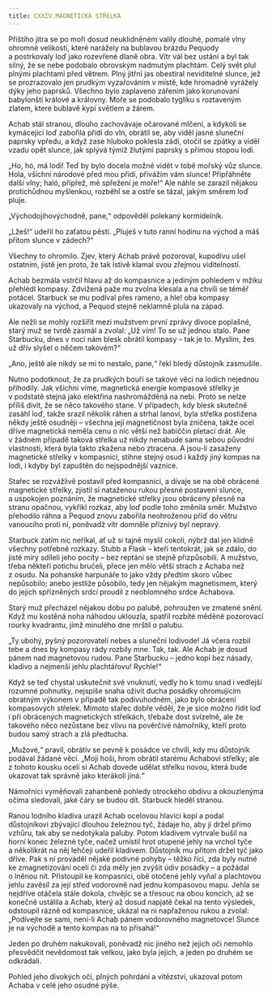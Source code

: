 ```yaml
---
title: CXXIV.MAGNETICKÁ STŘELKA
---
```


Příštího jitra se po moři dosud neuklidněném valily dlouhé, pomalé vlny ohromné velikosti, které narážely na bublavou brázdu Pequody a postrkovaly loď jako rozevřené dlaně obra. Vítr vál bez ustání a byl tak silný, že se nebe podobalo obrovským nadmutým plachtám. Celý svět plul plnými plachtami před větrem. Plný jitřní jas obestíral neviditelné slunce, jež se prozrazovalo jen prudkým vyzařováním v místě, kde hromadně vyrážely dýky jeho paprsků. Všechno bylo zaplaveno zářením jako korunovaní babylonští králové a královny. Moře se podobalo tyglíku s roztaveným zlatem, které bublavě kypí světlem a žárem.

Achab stál stranou, dlouho zachovávaje očarované mlčení, a kdykoli se kymácející loď zabořila přídí do vln, obrátil se, aby viděl jasné sluneční paprsky vpředu, a když zase hluboko poklesla zádí, otočil se zpátky a viděl vzadu opět slunce, jak splývá týmiž žlutými paprsky s přímou stopou lodi.

„Ho, hó, má lodi! Teď by bylo docela možné vidět v tobě mořský vůz slunce. Hola, všichni národové před mou přídí, přivážím vám slunce! Připřáhněte další vlny; haló, přípřež, mé spřežení je moře!“ Ale náhle se zarazil nějakou protichůdnou myšlenkou, rozběhl se a ostře se tázal, jakým směrem loď pluje.

„Východojihovýchodně, pane,“ odpověděl polekaný kormidelník.

„Lžeš!“ udeřil ho zaťatou pěstí. „Pluješ v tuto ranní hodinu na východ a máš přitom slunce v zádech?“

Všechny to ohromilo. Zjev, který Achab právě pozoroval, kupodivu ušel ostatním, jistě jen proto, že tak lstivě klamal svou zřejmou viditelností.

Achab bezmála vstrčil hlavu až do kompasnice a jediným pohledem v mžiku přehlédl kompasy. Zdvižená paže mu zvolna klesala a na chvíli se téměř potácel. Starbuck se mu podíval přes rameno, a hle! oba kompasy ukazovaly na východ, a Pequod stejně neklamně plula na západ.

Ale nežli se mohly rozšířit mezi mužstvem první zprávy divoce poplašné, starý muž se tvrdě zasmál a zvolal: „Už vím! To se už jednou stalo. Pane Starbucku, dnes v noci nám blesk obrátil kompasy – tak je to. Myslím, žes už dřív slyšel o něčem takovém?“

„Ano, ještě ale nikdy se mi to nestalo, pane,“ řekl bledý důstojník zasmušile.

Nutno podotknout, že za prudkých bouří se takové věci na lodích nejednou přihodily. Jak všichni víme, magnetická energie kompasové střelky je v podstatě stejná jako elektřina nashromážděná na nebi. Proto se nelze příliš divit, že se něco takového stane. V případech, kdy blesk skutečně zasáhl loď, takže srazil několik ráhen a strhal lanoví, byla střelka postižena někdy ještě osudněji – všechna její magnetičnost byla zničena, takže ocel dříve magnetická neměla cenu o nic větší než babiččin pletací drát. Ale v žádném případě taková střelka už nikdy nenabude sama sebou původní vlastnosti, která byla takto zkažena nebo ztracena. A jsou-li zasaženy magnetické střelky v kompasnici, stihne stejný osud i každý jiný kompas na lodi, i kdyby byl zapuštěn do nejspodnější vaznice.

Stařec se rozvážlivě postavil před kompasnici, a dívaje se na obě obrácené magnetické střelky, zjistil si nataženou rukou přesné postavení slunce, a uspokojen poznáním, že magnetické střelky jsou obráceny přesně na stranu opačnou, vykřikl rozkaz, aby loď podle toho změnila směr. Mužstvo přehodilo ráhna a Pequod znovu zabořila neohroženou příď do větru vanoucího proti ní, poněvadž vítr domněle příznivý byl nepravý.

Starbuck zatím nic neříkal, ať už si tajně myslil cokoli, nýbrž dal jen klidně všechny potřebné rozkazy. Stubb a Flask – kteří tentokrát, jak se zdálo, do jisté míry sdíleli jeho pocity – bez reptání se stejně přizpůsobili. A mužstvo, třeba někteří potichu bručeli, přece jen mělo větší strach z Achaba než z osudu. Na pohanské harpunáře to jako vždy předtím skoro vůbec nepůsobilo; anebo jestliže působilo, tedy jen nějakým magnetismem, který do jejich spřízněných srdcí proudil z neoblomného srdce Achabova.

Starý muž přecházel nějakou dobu po palubě, pohroužen ve zmatené snění. Když mu kostěná noha náhodou uklouzla, spatřil rozbité měděné pozorovací rourky kvadrantu, jímž minulého dne mrštil o palubu.

„Ty ubohý, pyšný pozorovateli nebes a sluneční lodivode! Já včera rozbil tebe a dnes by kompasy rády rozbily mne. Tak, tak. Ale Achab je dosud pánem nad magnetovou rudou. Pane Starbucku – jedno kopí bez násady, kladivo a nejmenší jehlu plachtářovu! Rychle!“

Když se teď chystal uskutečnit své vnuknutí, vedly ho k tomu snad i vedlejší rozumné pohnutky, nejspíše snaha oživit ducha posádky ohromujícím obratným výkonem v případě tak podivuhodném, jako bylo obrácení kompasových střelek. Mimoto stařec dobře věděl, že je sice možno řídit loď i při obrácených magnetických střelkách, třebaže dost svízelně, ale že takového něco nezůstane bez vlivu na pověrčivé námořníky, kteří proto budou samý strach a zlá předtucha.

„Mužové,“ pravil, obrátiv se pevně k posádce ve chvíli, kdy mu důstojník podával žádané věci. „Moji hoši, hrom obrátil starému Achabovi střelky; ale z tohoto kousku oceli si Achab dovede udělat střelku novou, která bude ukazovat tak správně jako kterákoli jiná.“

Námořníci vyměňovali zahanbeně pohledy otrockého obdivu a okouzlenýma očima sledovali, jaké čáry se budou dít. Starbuck hleděl stranou.

Ranou lodního kladiva urazil Achab ocelovou hlavici kopí a podal důstojníkovi zbývající dlouhou železnou tyč, žádaje ho, aby ji držel přímo vzhůru, tak aby se nedotýkala paluby. Potom kladivem vytrvale bušil na horní konec železné tyče, načež umístil hrot otupené jehly na vrchol tyče a několikrát na něj lehčeji udeřil kladivem. Důstojník mu přitom držel tyč jako dříve. Pak s ní prováděl nějaké podivné pohyby – těžko říci, zda byly nutné ke zmagnetizování oceli či zda měly jen zvýšit údiv posádky – a požádal o lněnou nit. Přistoupil ke kompasnici, obě otočené jehly vyňal a plachtovou jehlu zavěsil za její střed vodorovně nad jednu kompasovou mapu. Jehla se nejdříve otáčela stále dokola, chvějíc se a třesouc na obou koncích, až se konečně ustálila a Achab, který až dosud napjatě čekal na tento výsledek, odstoupil rázně od kompasnice, ukázal na ni napřaženou rukou a zvolal: „Podívejte se sami, není-li Achab pánem vodorovného magnetovce! Slunce je na východě a tento kompas na to přísahá!“

Jeden po druhém nakukovali, poněvadž nic jiného než jejich oči nemohlo přesvědčit nevědomost tak velkou, jako byla jejich, a jeden po druhém se odkrádali.

Pohled jeho divokých očí, plných pohrdání a vítězství, ukazoval potom Achaba v celé jeho osudné pýše.
